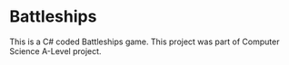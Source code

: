 # Battleships
This is a C# coded Battleships game. This project was part of Computer Science A-Level project.
